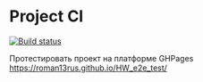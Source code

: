 # Project CI
[![Build status](https://ci.appveyor.com/api/projects/status/sa1ypn0p20h23b0s/branch/main?svg=true)](https://ci.appveyor.com/project/Roman13rus/hw-e2e-test/branch/main)

Протестировать проект на платформе GHPages
https://roman13rus.github.io/HW_e2e_test/